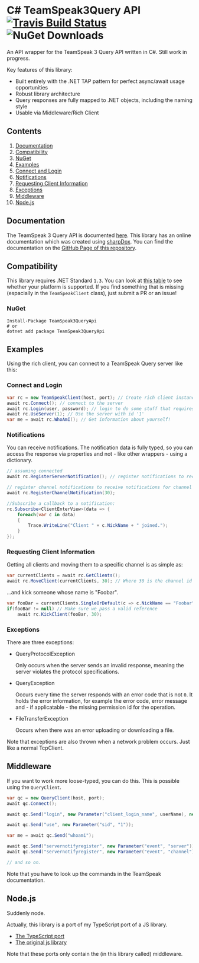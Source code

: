# C# TeamSpeak3Query API [![Travis Build Status](https://travis-ci.org/nikeee/TeamSpeak3QueryAPI.svg?branch=master)](https://travis-ci.org/nikeee/TeamSpeak3QueryAPI) ![NuGet Downloads](https://img.shields.io/nuget/dt/TeamSpeak3QueryApi.svg)

An API wrapper for the TeamSpeak 3 Query API written in C#. Still work in progress.

Key features of this library:
- Built entirely with the .NET TAP pattern for perfect async/await usage opportunities
- Robust library architecture
- Query responses are fully mapped to .NET objects, including the naming style
- Usable via Middleware/Rich Client

## Contents
1. [Documentation](#documentation)
2. [Compatibility](#compatibility)
  1. [NuGet](#nuget)
3. [Examples](#examples)
  1. [Connect and Login](#connect-and-login)
  2. [Notifications](#notifications)
  3. [Requesting Client Information](#requesting-client-information)
  4. [Exceptions](#exceptions)
4. [Middleware](#middleware)
5. [Node.js](#nodejs)

## Documentation

The TeamSpeak 3 Query API is documented [here](http://media.teamspeak.com/ts3_literature/TeamSpeak%203%20Server%20Query%20Manual.pdf).
This library has an online documentation which was created using [sharpDox](http://sharpdox.de). You can find the documentation on the [GitHub Page of this repository](https://nikeee.github.io/TeamSpeak3QueryAPI).

## Compatibility
This library requires .NET Standard `1.3`. You can look at [this table](https://docs.microsoft.com/en-us/dotnet/standard/net-standard#net-implementation-support) to see whether your platform is supported. If you find something that is missing (espacially in the `TeamSpeakClient` class), just submit a PR or an issue!

### NuGet
```Shell
Install-Package TeamSpeak3QueryApi
# or
dotnet add package TeamSpeak3QueryApi
```

## Examples
Using the rich client, you can connect to a TeamSpeak Query server like this:
### Connect and Login

```C#
var rc = new TeamSpeakClient(host, port); // Create rich client instance, optionally use the internal 'keep-alive' logic to keep the client from disconnecting by passing true here.
await rc.Connect(); // connect to the server
await rc.Login(user, password); // login to do some stuff that requires permission
await rc.UseServer(1); // Use the server with id '1'
var me = await rc.WhoAmI(); // Get information about yourself!
```

### Notifications
You can receive notifications. The notification data is fully typed, so you can access the response via properties and not - like other wrappers - using a dictionary.

```C#
// assuming connected
await rc.RegisterServerNotification(); // register notifications to receive server notifications

// register channel notifications to receive notifications for channel with id '30'
await rc.RegisterChannelNotification(30);

//Subscribe a callback to a notification:
rc.Subscribe<ClientEnterView>(data => {
    foreach(var c in data)
    {
        Trace.WriteLine("Client " + c.NickName + " joined.");
    }
});
```

### Requesting Client Information
Getting all clients and moving them to a specific channel is as simple as:

```C#
var currentClients = await rc.GetClients();
await rc.MoveClient(currentClients, 30); // Where 30 is the channel id
```
...and kick someone whose name is "Foobar".

```C#
var fooBar = currentClients.SingleOrDefault(c => c.NickName == "Foobar"); // Using linq to find our dude
if(fooBar != null) // Make sure we pass a valid reference
    await rc.KickClient(fooBar, 30);
```

### Exceptions
There are three exceptions:
- QueryProtocolException

    Only occurs when the server sends an invalid response, meaning the server violates the protocol specifications.
- QueryException

    Occurs every time the server responds with an error code that is not `0`. It holds the error information, for example the error code, error message and - if applicatable - the missing permission id for the operation.
- FileTransferException

    Occurs when there was an error uploading or downloading a file.

Note that exceptions are also thrown when a network problem occurs. Just like a normal TcpClient.

## Middleware
If you want to work more loose-typed, you can do this. This is possible using the `QueryClient`.

```C#
var qc = new QueryClient(host, port);
await qc.Connect();

await qc.Send("login", new Parameter("client_login_name", userName), new Parameter("client_login_password", password));

await qc.Send("use", new Parameter("sid", "1"));

var me = await qc.Send("whoami");

await qc.Send("servernotifyregister", new Parameter("event", "server"));
await qc.Send("servernotifyregister", new Parameter("event", "channel"), new Parameter("id", channelId));

// and so on.
```
Note that you have to look up the commands in the TeamSpeak documentation.

## Node.js
Suddenly node.

Actually, this library is a port of my TypeScript port of a JS library.

- [The TypeScript port](https://github.com/nikeee/node-ts)
- [The original js library](https://github.com/gwTumm/node-teamspeak)

Note that these ports only contain the (in this library called) middleware.
